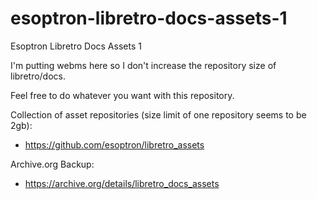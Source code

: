 # esoptron-libretro-docs-assets-1
Esoptron Libretro Docs Assets 1

I'm putting webms here so I don't increase the repository size of libretro/docs.

Feel free to do whatever you want with this repository.

Collection of asset repositories (size limit of one repository seems to be 2gb): 

* https://github.com/esoptron/libretro_assets

Archive.org Backup:

* https://archive.org/details/libretro_docs_assets
